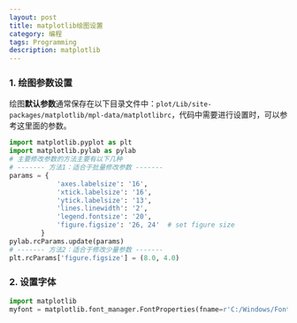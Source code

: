 ```yaml
---
layout: post
title: matplotlib绘图设置
category: 编程
tags: Programming
description: matplotlib
---
```




### 1. 绘图参数设置

绘图**默认参数**通常保存在以下目录文件中：`plot/Lib/site-packages/matplotlib/mpl-data/matplotlibrc`，代码中需要进行设置时，可以参考这里面的参数。

```python
import matplotlib.pyplot as plt
import matplotlib.pylab as pylab
# 主要修改参数的方法主要有以下几种
# ------- 方法1：适合于批量修改参数 -------
params = {
            'axes.labelsize': '16',
            'xtick.labelsize': '16',
            'ytick.labelsize': '13',
            'lines.linewidth': '2',
            'legend.fontsize': '20',
            'figure.figsize': '26, 24'  # set figure size
        }
pylab.rcParams.update(params)
# ------- 方法2：适合于修改少量参数 -------
plt.rcParams['figure.figsize'] = (8.0, 4.0)
```



### 2. 设置字体

```python
import matplotlib
myfont = matplotlib.font_manager.FontProperties(fname=r'C:/Windows/Fonts/msyh.ttf') 
```

